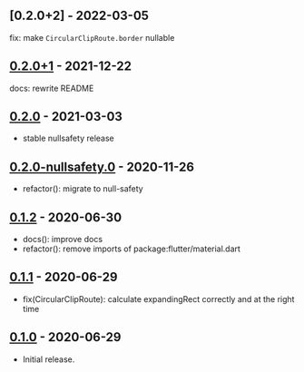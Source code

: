 ## [0.2.0+2] - 2022-03-05

fix: make `CircularClipRoute.border` nullable

## [0.2.0+1] - 2021-12-22

docs: rewrite README

## [0.2.0] - 2021-03-03

- stable nullsafety release

## [0.2.0-nullsafety.0] - 2020-11-26

- refactor(): migrate to null-safety

## [0.1.2] - 2020-06-30

- docs(): improve docs
- refactor(): remove imports of package:flutter/material.dart

## [0.1.1] - 2020-06-29

- fix(CircularClipRoute): calculate expandingRect correctly and at the right
  time

## [0.1.0] - 2020-06-29

- Initial release.

[0.2.0+1]: https://github.com/blaugold/circular_clip_route/tree/v0.2.0+1
[0.2.0]: https://github.com/blaugold/circular_clip_route/tree/v0.2.0
[0.2.0-nullsafety.0]:
  https://github.com/blaugold/circular_clip_route/tree/v0.2.0-nullsafety.0
[0.1.2]: https://github.com/blaugold/circular_clip_route/tree/v0.1.2
[0.1.1]: https://github.com/blaugold/circular_clip_route/tree/v0.1.1
[0.1.0]: https://github.com/blaugold/circular_clip_route/tree/v0.1.0

